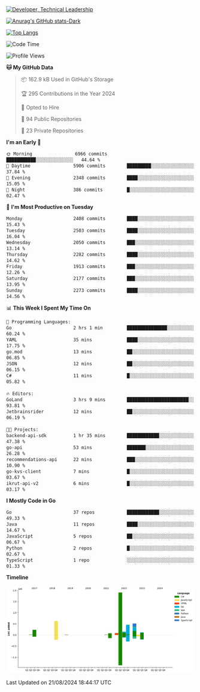 <div>
  <a href="https://www.linkedin.com/in/arielpineiro/" target="_blank" rel="nofollow noopener noreferrer">
    <img src="https://img.shields.io/badge/-LinkedIn-%230077B5?style=for-the-badge&logo=linkedin&logoColor=white" alt="Developer, Technical Leadership" title="Ariel Piñeiro">
  </a>
</div>

[![Anurag's GitHub stats-Dark](https://github-readme-stats.vercel.app/api?username=arielsrv&show_icons=true&theme=dark#gh-dark-mode-only)](https://github.com/anuraghazra/github-readme-stats#gh-dark-mode-only)

[![Top Langs](https://github-readme-stats.vercel.app/api/top-langs/?username=arielsrv&layout=compact&langs_count=10&theme=dark#gh-dark-mode-only)](https://github.com/anuraghazra/github-readme-stats&theme=dark#gh-dark-mode-only)

<!--START_SECTION:waka-->
![Code Time](http://img.shields.io/badge/Code%20Time-1%2C025%20hrs%2011%20mins-blue)

![Profile Views](http://img.shields.io/badge/Profile%20Views-7-blue)

**🐱 My GitHub Data** 

> 📦 162.9 kB Used in GitHub's Storage 
 > 
> 🏆 295 Contributions in the Year 2024
 > 
> 💼 Opted to Hire
 > 
> 📜 94 Public Repositories 
 > 
> 🔑 23 Private Repositories 
 > 
**I'm an Early 🐤** 

```text
🌞 Morning                6966 commits        ███████████░░░░░░░░░░░░░░   44.64 % 
🌆 Daytime                5906 commits        █████████░░░░░░░░░░░░░░░░   37.84 % 
🌃 Evening                2348 commits        ████░░░░░░░░░░░░░░░░░░░░░   15.05 % 
🌙 Night                  386 commits         █░░░░░░░░░░░░░░░░░░░░░░░░   02.47 % 
```
📅 **I'm Most Productive on Tuesday** 

```text
Monday                   2408 commits        ████░░░░░░░░░░░░░░░░░░░░░   15.43 % 
Tuesday                  2503 commits        ████░░░░░░░░░░░░░░░░░░░░░   16.04 % 
Wednesday                2050 commits        ███░░░░░░░░░░░░░░░░░░░░░░   13.14 % 
Thursday                 2282 commits        ████░░░░░░░░░░░░░░░░░░░░░   14.62 % 
Friday                   1913 commits        ███░░░░░░░░░░░░░░░░░░░░░░   12.26 % 
Saturday                 2177 commits        ███░░░░░░░░░░░░░░░░░░░░░░   13.95 % 
Sunday                   2273 commits        ████░░░░░░░░░░░░░░░░░░░░░   14.56 % 
```


📊 **This Week I Spent My Time On** 

```text
💬 Programming Languages: 
Go                       2 hrs 1 min         ███████████████░░░░░░░░░░   60.24 % 
YAML                     35 mins             ████░░░░░░░░░░░░░░░░░░░░░   17.75 % 
go.mod                   13 mins             ██░░░░░░░░░░░░░░░░░░░░░░░   06.85 % 
JSON                     12 mins             ██░░░░░░░░░░░░░░░░░░░░░░░   06.15 % 
C#                       11 mins             █░░░░░░░░░░░░░░░░░░░░░░░░   05.82 % 

🔥 Editors: 
GoLand                   3 hrs 9 mins        ███████████████████████░░   93.81 % 
Jetbrainsrider           12 mins             ██░░░░░░░░░░░░░░░░░░░░░░░   06.19 % 

🐱‍💻 Projects: 
backend-api-sdk          1 hr 35 mins        ████████████░░░░░░░░░░░░░   47.38 % 
go-api                   53 mins             ███████░░░░░░░░░░░░░░░░░░   26.28 % 
recommendations-api      22 mins             ███░░░░░░░░░░░░░░░░░░░░░░   10.90 % 
go-kvs-client            7 mins              █░░░░░░░░░░░░░░░░░░░░░░░░   03.67 % 
ikrut-api-v2             6 mins              █░░░░░░░░░░░░░░░░░░░░░░░░   03.17 % 
```

**I Mostly Code in Go** 

```text
Go                       37 repos            ████████████░░░░░░░░░░░░░   49.33 % 
Java                     11 repos            ████░░░░░░░░░░░░░░░░░░░░░   14.67 % 
JavaScript               5 repos             ██░░░░░░░░░░░░░░░░░░░░░░░   06.67 % 
Python                   2 repos             █░░░░░░░░░░░░░░░░░░░░░░░░   02.67 % 
TypeScript               1 repo              ░░░░░░░░░░░░░░░░░░░░░░░░░   01.33 % 
```



**Timeline**

![Lines of Code chart](https://raw.githubusercontent.com/arielsrv/arielsrv/main/assets/bar_graph.png)


 Last Updated on 21/08/2024 18:44:17 UTC
<!--END_SECTION:waka-->
